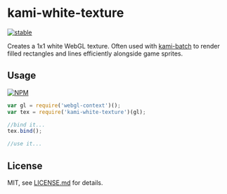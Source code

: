 # kami-white-texture

[![stable](http://badges.github.io/stability-badges/dist/stable.svg)](http://github.com/badges/stability-badges)

Creates a 1x1 white WebGL texture. Often used with [kami-batch](http://github.com/mattdesl/kami-batch) to render filled rectangles and lines efficiently alongside game sprites. 

## Usage

[![NPM](https://nodei.co/npm/kami-white-texture.png)](https://nodei.co/npm/kami-white-texture/)

```js
var gl = require('webgl-context')();
var tex = require('kami-white-texture')(gl);

//bind it...
tex.bind();

//use it...
```

## License

MIT, see [LICENSE.md](http://github.com/mattdesl/kami-white-texture/blob/master/LICENSE.md) for details.
